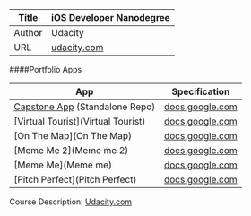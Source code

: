 Title  | iOS Developer Nanodegree
-------|-------------------
Author | Udacity
URL    | [udacity.com](https://www.udacity.com/course/ios-developer-nanodegree--nd003)


####Portfolio Apps

App | Specification
-------|--------------
[Capstone App](https://github.com/tomtclai/SiteSee) (Standalone Repo)|[docs.google.com](https://docs.google.com/document/d/1CWsC1jszFEYX5EM3CE9sX88FuIZCim4fMNml-lUPKlo/pub?embedded=true)
[Virtual Tourist](Virtual Tourist)|[docs.google.com](https://docs.google.com/document/d/1j-UIi1jJGuNWKoEjEk09wwYf4ebefnwcVrUYbiHh1MI/pub?embedded=true)
[On The Map](On The Map)|[docs.google.com](https://docs.google.com/document/d/1tPF1tmSzVYPSbpl7_JCeMKglKMIs3dUa4OrSAKEYNAs/pub?embedded=true)
[Meme Me 2](Meme me 2) |[docs.google.com](https://docs.google.com/document/d/1G2onkzN_weWmiYErhQJw1lB9-zxM-2TQ0N5bNMAaI7I/pub?embedded=true)
[Meme Me](Meme me) |[docs.google.com](https://docs.google.com/document/d/1bt-SoB1GgqLebcT2mtE6hglkByzlxrobR5eHFMGPcTg/pub?embedded=true)
[Pitch Perfect](Pitch Perfect)|[docs.google.com](https://docs.google.com/document/d/1giyVDlOLBPUyNDVf_Eyqt0Oyxb-3sUDKPFK-XBkZNbc/pub?embedded=true)


Course Description: [Udacity.com](https://www.udacity.com/course/ios-developer-nanodegree--nd003)
